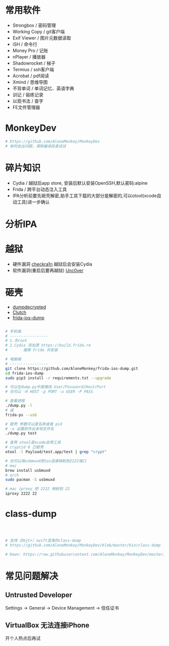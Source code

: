 # 常用软件

- Strongbox / 密码管理
- Working Copy / git客户端
- Exif Viewer / 图片元数据读取
- iSH / 命令行
- Money Pro / 记账
- nPlayer / 播放器
- Shadowrocket / 梯子
- Termius / ssh客户端
- Acrobat / pdf阅读
- Xmind / 思维导图
- 不背单词 / 单词记忆、英语字典
- 训记 / 锻练记录
- 以观书法 / 查字
- FE文件管理器

# MonkeyDev

```bash
# https://github.com/AloneMonkey/MonkeyDev
# 有时会出问题，清除编译目录试试

```

# 碎片知识

- Cydia / 越狱后app store, 安装后默认安装OpenSSH,默认密码:alpine
- Frida / 跨平台动态注入工具
- IPA分析前要先砸壳解密,助手工具下载的大部分是解密的,可以otool(xcode自动工具)进一步确认

# 分析IPA


# 越狱

- 硬件漏洞 [checkra1n](https://checkra.in/) 越狱后会安装Cydia
- 软件漏洞(重启后要再越狱) [Unc0ver](https://unc0ver.dev/)

# 砸壳

- [dumpdecrypted](https://github.com/stefanesser/dumpdecrypted)
- [Clutch](https://github.com/KJCracks/Clutch)
- [frida-ios-dump](https://github.com/AloneMonkey/frida-ios-dump)

```bash

# 手机端
# -----------------
# 1.先root
# 2.Cydia 添加源 https://build.frida.re
#       搜索 Frida 并安装

# 电脑端
# -----------------
git clone https://github.com/AloneMonkey/frida-ios-dump.git
cd frida-ios-dump
sudo pip3 install -r requirements.txt --upgrade

# 可以在dump.py中直接改 User/Password/Host/Port
# 也可以 -H HOST -p PORT -u USER -P PASS

# 查看进程
./dump.py -l
# 或
frida-ps --usb

# 砸壳 参数可以是名称或者 pid
# -o 设置软件出本地文件名
./dump.py test

# 查壳 otool是xcode自带工具
# cryptid 0 已砸壳
otool -l Payload/test.app/test | grep "crypt"

# 也可以用usbmuxd把ios连接映射到2222端口
# mac
brew install usbmuxd
# arch
sudo pacman -S usbmuxd

# mac iproxy 把 2222 映射到 22
iproxy 2222 22


```
# class-dump

```bash



# 支持（ObjC+）swift混淆的class-dump
# https://github.com/AloneMonkey/MonkeyDev/blob/master/bin/class-dump

# Down: https://raw.githubusercontent.com/AloneMonkey/MonkeyDev/master/bin/class-dump


```


# 常见问题解决

## Untrusted Developer

Settings -> General -> Device Management -> 信任证书

## VirtualBox 无法连接iPhone

开个人热点后再试

